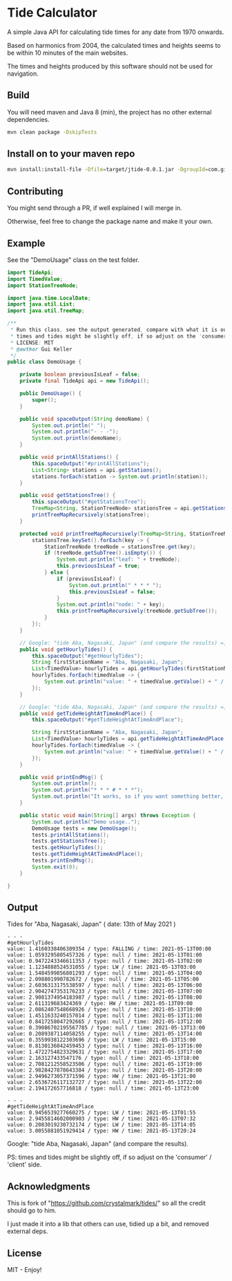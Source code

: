 # Tide Calculator

A simple Java API for calculating tide times for any date from 1970 onwards. 

Based on harmonics from 2004, the calculated times and heights seems to be within 10 minutes of the main websites.

The times and heights produced by this software should not be used for navigation.

## Build

You will need maven and Java 8 (min), the project has no other external dependencies.
```bash
mvn clean package -DskipTests
```

## Install on to your maven repo
```bash
mvn install:install-file -Dfile=target/jtide-0.0.1.jar -DgroupId=com.github.guikeller -DartifactId=jtide -Dversion=0.0.1 -Dpackaging=jar
```

## Contributing

You might send through a PR, if well explained I will merge in.

Otherwise, feel free to change the package name and make it your own.

## Example

See the "DemoUsage" class on the test folder.

```java
import TideApi;
import TimedValue;
import StationTreeNode;

import java.time.LocalDate;
import java.util.List;
import java.util.TreeMap;

/**
 * Run this class, see the output generated, compare with what it is out there (google)
 * times and tides might be slightly off, if so adjust on the 'consumer' / 'client'
 * LICENSE: MIT
 * @author Gui Keller
 */
public class DemoUsage {

    private boolean previousIsLeaf = false;
    private final TideApi api = new TideApi();

    public DemoUsage() {
        super();
    }

    public void spaceOutput(String demoName) {
        System.out.println(" ");
        System.out.println("- - -");
        System.out.println(demoName);
    }

    public void printAllStations() {
        this.spaceOutput("#printAllStations");
        List<String> stations = api.getStations();
        stations.forEach(station -> System.out.println(station));
    }

    public void getStationsTree() {
        this.spaceOutput("#getStationsTree");
        TreeMap<String, StationTreeNode> stationsTree = api.getStationsTree();
        printTreeMapRecursively(stationsTree);
    }

    protected void printTreeMapRecursively(TreeMap<String, StationTreeNode> stationsTree) {
        stationsTree.keySet().forEach(key -> {
            StationTreeNode treeNode = stationsTree.get(key);
            if (treeNode.getSubTree().isEmpty()) {
                System.out.println("leaf: " + treeNode);
                this.previousIsLeaf = true;
            } else {
                if (previousIsLeaf) {
                    System.out.println(" * * * ");
                    this.previousIsLeaf = false;
                }
                System.out.println("node: " + key);
                this.printTreeMapRecursively(treeNode.getSubTree());
            }
        });
    }

    // Google: "tide Aba, Nagasaki, Japan" (and compare the results) =]
    public void getHourlyTides() {
        this.spaceOutput("#getHourlyTides");
        String firstStationName = "Aba, Nagasaki, Japan";
        List<TimedValue> hourlyTides = api.getHourlyTides(firstStationName, LocalDate.now());
        hourlyTides.forEach(timedValue -> {
            System.out.println("value: " + timedValue.getValue() + " / type: " + timedValue.getType() + " / time: " + timedValue.getCalendar());
        });
    }

    // Google: "tide Aba, Nagasaki, Japan" (and compare the results) =]
    public void getTideHeightAtTimeAndPlace() {
        this.spaceOutput("#getTideHeightAtTimeAndPlace");

        String firstStationName = "Aba, Nagasaki, Japan";
        List<TimedValue> hourlyTides = api.getTideHeightAtTimeAndPlace(firstStationName, LocalDate.now());
        hourlyTides.forEach(timedValue -> {
            System.out.println("value: " + timedValue.getValue() + " / type: " + timedValue.getType() + " / time: " + timedValue.getCalendar());
        });
    }

    public void printEndMsg() {
        System.out.println();
        System.out.println("* * * # * * *");
        System.out.println("It works, so if you want something better, clone this repo and do it yourself.");
    }

    public static void main(String[] args) throws Exception {
        System.out.println("Demo usage..");
        DemoUsage tests = new DemoUsage();
        tests.printAllStations();
        tests.getStationsTree();
        tests.getHourlyTides();
        tests.getTideHeightAtTimeAndPlace();
        tests.printEndMsg();
        System.exit(0);
    }

}
```

## Output
Tides for "Aba, Nagasaki, Japan" ( date: 13th of May 2021 )

```log
- - -
#getHourlyTides
value: 1.4160338406309354 / type: FALLING / time: 2021-05-13T00:00
value: 1.0593295805457326 / type: null / time: 2021-05-13T01:00
value: 0.9472243346611353 / type: null / time: 2021-05-13T02:00
value: 1.1234888524531055 / type: LW / time: 2021-05-13T03:00
value: 1.5484599856801293 / type: null / time: 2021-05-13T04:00
value: 2.098801990782672 / type: null / time: 2021-05-13T05:00
value: 2.6036313175538597 / type: null / time: 2021-05-13T06:00
value: 2.9042747353176233 / type: null / time: 2021-05-13T07:00
value: 2.9081374954183987 / type: null / time: 2021-05-13T08:00
value: 2.611319683424369 / type: HW / time: 2021-05-13T09:00
value: 2.0862407548668926 / type: null / time: 2021-05-13T10:00
value: 1.4511633240157014 / type: null / time: 2021-05-13T11:00
value: 0.8417258047292665 / type: null / time: 2021-05-13T12:00
value: 0.39086702195567785 / type: null / time: 2021-05-13T13:00
value: 0.2089387114058255 / type: null / time: 2021-05-13T14:00
value: 0.3559938122303696 / type: LW / time: 2021-05-13T15:00
value: 0.8130136042459453 / type: null / time: 2021-05-13T16:00
value: 1.4722754823329631 / type: null / time: 2021-05-13T17:00
value: 2.163127433547176 / type: null / time: 2021-05-13T18:00
value: 2.7081212558523506 / type: null / time: 2021-05-13T19:00
value: 2.9828427878643384 / type: null / time: 2021-05-13T20:00
value: 2.9496273057371596 / type: HW / time: 2021-05-13T21:00
value: 2.6536726117132727 / type: null / time: 2021-05-13T22:00
value: 2.194172657716818 / type: null / time: 2021-05-13T23:00
 
- - -
#getTideHeightAtTimeAndPlace
value: 0.9456539277660275 / type: LW / time: 2021-05-13T01:55
value: 2.9455814602000903 / type: HW / time: 2021-05-13T07:32
value: 0.2083019230732174 / type: LW / time: 2021-05-13T14:05
value: 3.0055881051929414 / type: HW / time: 2021-05-13T20:24
```

Google: "tide Aba, Nagasaki, Japan" (and compare the results).

PS: times and tides might be slightly off, if so adjust on the 'consumer' / 'client' side.

## Acknowledgments

This is fork of "https://github.com/crystalmark/tides/" so all the credit should go to him.

I just made it into a lib that others can use, tidied up a bit, and removed external deps.

## License

MIT - Enjoy!

